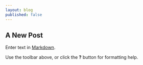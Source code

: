 ```yaml
---
layout: blog
published: false
---
```

## A New Post

Enter text in [Markdown](http://daringfireball.net/projects/markdown/).

Use the toolbar above, or click the **?** button for formatting help.
